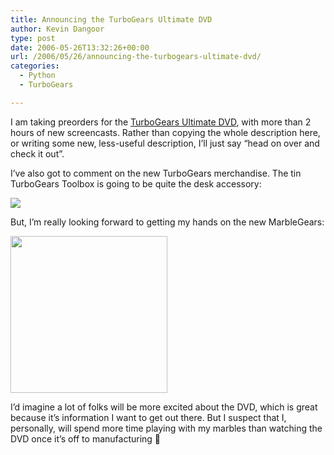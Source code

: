 ```yaml
---
title: Announcing the TurboGears Ultimate DVD
author: Kevin Dangoor
type: post
date: 2006-05-26T13:32:26+00:00
url: /2006/05/26/announcing-the-turbogears-ultimate-dvd/
categories:
  - Python
  - TurboGears

---
```

I am taking preorders for the [TurboGears Ultimate DVD][1], with more than 2 hours of new screencasts. Rather than copying the whole description here, or writing some new, less-useful description, I&#8217;ll just say &#8220;head on over and check it out&#8221;.

I&#8217;ve also got to comment on the new TurboGears merchandise. The tin TurboGears Toolbox is going to be quite the desk accessory:

![][2]

But, I&#8217;m really looking forward to getting my hands on the new MarbleGears:

<img width="251" height="251" src="http://www.turbogears.org/static/images/MarbleGears.jpg" />

I&#8217;d imagine a lot of folks will be more excited about the DVD, which is great because it&#8217;s information I want to get out there. But I suspect that I, personally, will spend more time playing with my marbles than watching the DVD once it&#8217;s off to manufacturing 🙂

 [1]: http://www.turbogears.org/ultimate.html
 [2]: http://www.turbogears.org/static/images/Toolbox.jpg